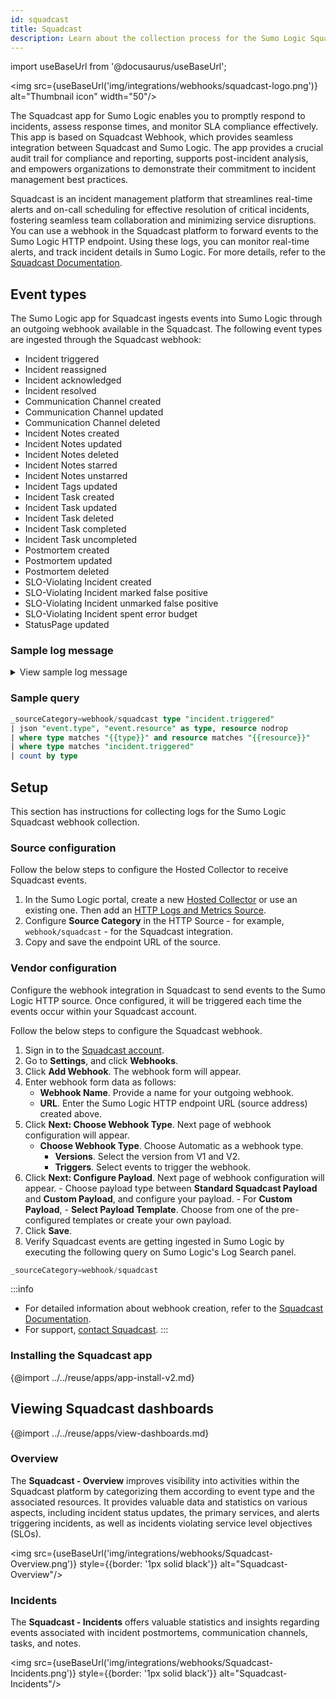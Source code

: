 ```yaml
---
id: squadcast
title: Squadcast
description: Learn about the collection process for the Sumo Logic Squadcast integration.
---
```


import useBaseUrl from '@docusaurus/useBaseUrl';

<img src={useBaseUrl('img/integrations/webhooks/squadcast-logo.png')} alt="Thumbnail icon" width="50"/>

The Squadcast app for Sumo Logic enables you to promptly respond to incidents, assess response times, and monitor SLA compliance effectively. This app is based on Squadcast Webhook, which provides seamless integration between Squadcast and Sumo Logic. The app provides a crucial audit trail for compliance and reporting, supports post-incident analysis, and empowers organizations to demonstrate their commitment to incident management best practices.

Squadcast is an incident management platform that streamlines real-time alerts and on-call scheduling for effective resolution of critical incidents, fostering seamless team collaboration and minimizing service disruptions. You can use a webhook in the Squadcast platform to forward events to the Sumo Logic HTTP endpoint. Using these logs, you can monitor real-time alerts, and track incident details in Sumo Logic. For more details, refer to the [Squadcast Documentation](https://support.squadcast.com/quickstart-guide/readme).

## Event types

The Sumo Logic app for Squadcast ingests events into Sumo Logic through an outgoing webhook available in the Squadcast. The following event types are ingested through the Squadcast webhook:
- Incident triggered
- Incident reassigned
- Incident acknowledged
- Incident resolved
- Communication Channel created
- Communication Channel updated
- Communication Channel deleted
- Incident Notes created
- Incident Notes updated
- Incident Notes deleted
- Incident Notes starred
- Incident Notes unstarred
- Incident Tags updated
- Incident Task created
- Incident Task updated
- Incident Task deleted
- Incident Task completed
- Incident Task uncompleted
- Postmortem created
- Postmortem updated
- Postmortem deleted
- SLO-Violating Incident created
- SLO-Violating Incident marked false positive
- SLO-Violating Incident unmarked false positive
- SLO-Violating Incident spent error budget
- StatusPage updated

### Sample log message

<details><summary>View sample log message</summary>

```json
{
  "version": "v2",
  "event": {
    "id": "650ae705e9a4e2045ab8d81d",
    "type": "incident.triggered",
    "resource": "incident",
    "timestamp": "2023-10-23T09:01:01+00002193Z"
  },
  "data": {
    "resource_data": {
      "id": "650ae7057f968ae9a2af8228",
      "message": "Jira Incident 1",
      "description": "Created for Jira incident detect",
      "url": "https://nj.ddns.net/incident/650ae7057f968ae9a2af8228",
      "alert_source": {
        "id": "5fae6d03ef87d3896aa92ad1",
        "type": "Squadcast UI",
        "short_name": "squadcastui",
        "support_doc": ""
      },
      "service": {
        "id": "650ae519bfbb94c70efc8536",
        "name": "Jira services",
        "slug": "test-new-1",
        "tags": {
          "Environment": {
            "value": "dev",
            "color": ""
          },
          "Type": {
            "value": "Technical",
            "color": ""
          }
        }
      },
      "request_id": "579610b0-5395-423d-a496-d52231ae6b40",
      "status": "triggered",
      "created_at": "2023-10-23T09:01:01.869Z",
      "assigned_to": {
        "id": "650ac1698051661869461a65",
        "name": "kristen ",
        "type": "escalationpolicy",
        "assigned_at": "2023-10-23T09:01:01Z"
      },
      "tags": null,
      "event_payload": {
        "alertsourceid": "5fae6d03ef87d3896aa92ad1",
        "assignedto": {
          "id": "650ac1698051661869461a65",
          "type": "escalationpolicy"
        },
        "attachments": [],
        "createdby": "650ac4048627d359f5acf10f",
        "description": "Created for Jira incident detect",
        "message": "Jira Incident 1",
        "organizationid": "650ac1698051661869461a5e",
        "owner": {
          "id": "650ac1698051661869461a63",
          "type": "team"
        },
        "serviceid": "650ae519bfbb94c70efc8536",
        "tags": {}
      },
      "timeline": [
        {
          "action": "triggered",
          "assigned_to": "escalationpolicy",
          "name": "kristen ",
          "time": "2023-10-23T09:01:01.869Z"
        }
      ],
      "event_count": 1,
      "owner": {
        "id": "650ac1698051661869461a63",
        "name": "Default Team",
        "type": "team",
        "is_default_team": true,
        "team_description": "Default team"
      },
      "manually_created_by": {
        "id": "650ac4048627d359f5acf10f",
        "name": "kristen ",
        "email": "kristenv@gmail.com"
      }
    },
    "resource_type": "incident",
    "organization": {
      "id": "650ac1698051661869461a5e",
      "name": "Crest Data Systems1"
    },
    "team": {
      "id": "650ac1698051661869461a63",
      "name": "Default Team"
    }
  }
}
```
</details>

### Sample query

```sql
_sourceCategory=webhook/squadcast type "incident.triggered"
| json "event.type", "event.resource" as type, resource nodrop
| where type matches "{{type}}" and resource matches "{{resource}}"
| where type matches "incident.triggered"
| count by type
```

## Setup

This section has instructions for collecting logs for the Sumo Logic Squadcast webhook collection.

### Source configuration

Follow the below steps to configure the Hosted Collector to receive Squadcast events.

1. In the Sumo Logic portal, create a new [Hosted Collector](/docs/send-data/hosted-collectors/configure-hosted-collector/) or use an existing one. Then add an [HTTP Logs and Metrics Source](/docs/send-data/hosted-collectors/http-source/logs-metrics/#configure-an-httplogs-and-metrics-source).
2. Configure **Source Category** in the HTTP Source - for example, `webhook/squadcast` - for the Squadcast integration.
3. Copy and save the endpoint URL of the source.

### Vendor configuration

Configure the webhook integration in Squadcast to send events to the Sumo Logic HTTP source. Once configured, it will be triggered each time the events occur within your Squadcast account.

Follow the below steps to configure the Squadcast webhook.

1. Sign in to the [Squadcast account](https://app.squadcast.com/).
2. Go to **Settings**, and click **Webhooks**.
3. Click **Add Webhook**. The webhook form will appear.
4. Enter webhook form data as follows:
    - **Webhook Name**. Provide a name for your outgoing webhook.
    - **URL**. Enter the Sumo Logic HTTP endpoint URL (source address) created above.
5. Click **Next: Choose Webhook Type**. Next page of webhook configuration will appear.
    - **Choose Webhook Type**. Choose Automatic as a webhook type.
        - **Versions**. Select the version from V1 and V2.
        - **Triggers**. Select events to trigger the webhook.
6. Click **Next: Configure Payload**. Next page of webhook configuration will appear.
        - Choose payload type between **Standard Squadcast Payload** and **Custom Payload**, and configure your payload.
        - For **Custom Payload**,
            - **Select Payload Template**. Choose from one of the pre-configured templates or create your own payload.
7. Click **Save**.
8. Verify Squadcast events are getting ingested in Sumo Logic by executing the following query on Sumo Logic's Log Search panel.
  ```sql
  _sourceCategory=webhook/squadcast
  ```

:::info
- For detailed information about webhook creation, refer to the [Squadcast Documentation](https://support.squadcast.com/integrations/outgoing-webhooks).
- For support, [contact Squadcast](https://www.squadcast.com/support-ticket-form).
:::

### Installing the Squadcast app


{@import ../../reuse/apps/app-install-v2.md}

## Viewing Squadcast dashboards

{@import ../../reuse/apps/view-dashboards.md}

### Overview

The **Squadcast - Overview** improves visibility into activities within the Squadcast platform by categorizing them according to event type and the associated resources. It provides valuable data and statistics on various aspects, including incident status updates, the primary services, and alerts triggering incidents, as well as incidents violating service level objectives (SLOs).

<img src={useBaseUrl('img/integrations/webhooks/Squadcast-Overview.png')} style={{border: '1px solid black'}} alt="Squadcast-Overview"/>

### Incidents

The **Squadcast - Incidents** offers valuable statistics and insights regarding events associated with incident postmortems, communication channels, tasks, and notes.

<img src={useBaseUrl('img/integrations/webhooks/Squadcast-Incidents.png')} style={{border: '1px solid black'}} alt="Squadcast-Incidents"/>
